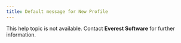 ```yaml
---
title: Default message for New Profile
---
```



This help topic is not available. Contact **Everest 
 Software** for further information.
